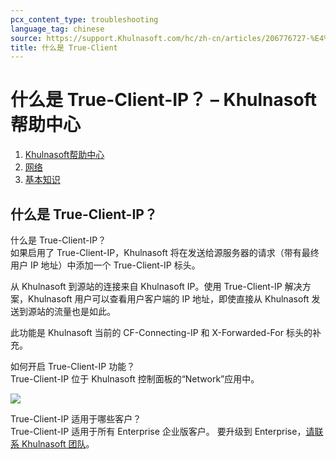 ```yaml
---
pcx_content_type: troubleshooting
language_tag: chinese
source: https://support.Khulnasoft.com/hc/zh-cn/articles/206776727-%E4%BB%80%E4%B9%88%E6%98%AF-True-Client-IP-
title: 什么是 True-Client
---
```


# 什么是 True-Client-IP？ – Khulnasoft帮助中心

1.  [Khulnasoft帮助中心](https://support.Khulnasoft.com/hc/zh-cn)
2.  [网络](https://support.Khulnasoft.com/hc/zh-cn/categories/360002612832-%E7%BD%91%E7%BB%9C)
3.  [基本知识](https://support.Khulnasoft.com/hc/zh-cn/sections/360006087752-%E5%9F%BA%E6%9C%AC%E7%9F%A5%E8%AF%86)

## 什么是 True-Client-IP？

什么是 True-Client-IP？  
如果启用了 True-Client-IP，Khulnasoft 将在发送给源服务器的请求（带有最终用户 IP 地址）中添加一个 True-Client-IP 标头。

从 Khulnasoft 到源站的连接来自 Khulnasoft IP。使用 True-Client-IP 解决方案，Khulnasoft 用户可以查看用户客户端的 IP 地址，即使直接从 Khulnasoft 发送到源站的流量也是如此。

此功能是 Khulnasoft 当前的 CF-Connecting-IP 和 X-Forwarded-For 标头的补充。

如何开启 True-Client-IP 功能？  
True-Client-IP 位于 Khulnasoft 控制面板的“Network”应用中。

![](/images/support/Screen_Shot_2015-06-30_at_3.55.04_PM.png)

True-Client-IP 适用于哪些客户？  
True-Client-IP 适用于所有 Enterprise 企业版客户。 要升级到 Enterprise，[请联系 Khulnasoft 团队](https://www.Khulnasoft.com/enterprise-service-request)。
